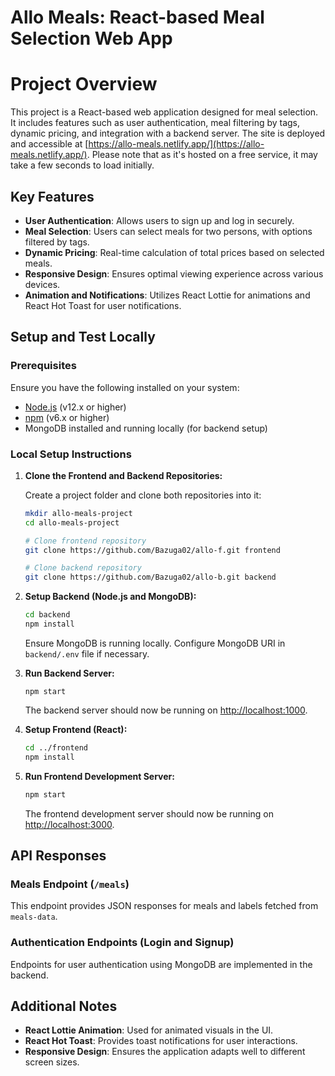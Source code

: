 
# Allo Meals: React-based Meal Selection Web App
# Project Overview

This project is a React-based web application designed for meal selection. It includes features such as user authentication, meal filtering by tags, dynamic pricing, and integration with a backend server. The site is deployed and accessible at [https://allo-meals.netlify.app/](https://allo-meals.netlify.app/). Please note that as it's hosted on a free service, it may take a few seconds to load initially.

## Key Features

- **User Authentication**: Allows users to sign up and log in securely.
- **Meal Selection**: Users can select meals for two persons, with options filtered by tags.
- **Dynamic Pricing**: Real-time calculation of total prices based on selected meals.
- **Responsive Design**: Ensures optimal viewing experience across various devices.
- **Animation and Notifications**: Utilizes React Lottie for animations and React Hot Toast for user notifications.

## Setup and Test Locally

### Prerequisites

Ensure you have the following installed on your system:
- [Node.js](https://nodejs.org/) (v12.x or higher)
- [npm](https://www.npmjs.com/) (v6.x or higher)
- MongoDB installed and running locally (for backend setup)

### Local Setup Instructions

1. **Clone the Frontend and Backend Repositories:**

   Create a project folder and clone both repositories into it:

   ```bash
   mkdir allo-meals-project
   cd allo-meals-project

   # Clone frontend repository
   git clone https://github.com/Bazuga02/allo-f.git frontend

   # Clone backend repository
   git clone https://github.com/Bazuga02/allo-b.git backend
   ```

2. **Setup Backend (Node.js and MongoDB):**

   ```bash
   cd backend
   npm install
   ```

   Ensure MongoDB is running locally. Configure MongoDB URI in `backend/.env` file if necessary.

3. **Run Backend Server:**

   ```
   npm start
   ```

   The backend server should now be running on [http://localhost:1000](http://localhost:1000).

4. **Setup Frontend (React):**

   ```bash
   cd ../frontend
   npm install
   ```

5. **Run Frontend Development Server:**

   ```bash
   npm start
   ```

   The frontend development server should now be running on [http://localhost:3000](http://localhost:3000).

## API Responses

### Meals Endpoint (`/meals`)
This endpoint provides JSON responses for meals and labels fetched from `meals-data`.

### Authentication Endpoints (Login and Signup)

Endpoints for user authentication using MongoDB are implemented in the backend.

## Additional Notes

- **React Lottie Animation**: Used for animated visuals in the UI.
- **React Hot Toast**: Provides toast notifications for user interactions.
- **Responsive Design**: Ensures the application adapts well to different screen sizes.

